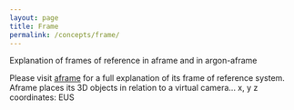 ```yaml
---
layout: page 
title: Frame  
permalink: /concepts/frame/
---
```


Explanation of frames of reference in aframe and in argon-aframe

Please visit [aframe](http://aframe.io/docs) for a full explanation of its frame of reference system. Aframe places its 3D objects in relation to a virtual camera...  x, y z coordinates: EUS
